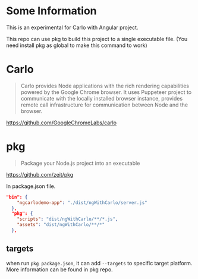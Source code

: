 # Some Information

This is an experimental for Carlo with Angular project.

This repo can use pkg to build this project to a single executable file. (You need install pkg as global to make this command to work)

# Carlo

> Carlo provides Node applications with the rich rendering capabilities powered by the Google Chrome browser. It uses Puppeteer project to communicate with the locally installed browser instance, provides remote call infrastructure for communication between Node and the browser.

https://github.com/GoogleChromeLabs/carlo

# pkg

> Package your Node.js project into an executable

https://github.com/zeit/pkg

In package.json file.

```json
"bin": {
    "ngcarlodemo-app": "./dist/ngWithCarlo/server.js"
  },
  "pkg": {
    "scripts": "dist/ngWithCarlo/**/*.js",
    "assets": "dist/ngWithCarlo/**/*"
  },
```

## targets
when run `pkg package.json`, it can add `--targets` to specific target platform. More information can be found in pkg repo.

